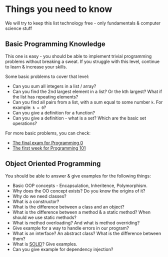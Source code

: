 # Things you need to know

We will try to keep this list technology free - only fundamentals & computer science stuff

## Basic Programming Knowledge

This one is easy - you should be able to implement trivial programming problems without breaking a sweat. If you struggle with this level, continue to learn & increase your skills.

Some basic problems to cover that level:

* Can you sum all integers in a list / array?
* Can you find the 2nd largest element in a list? Or the kth largest? What if the list has repeating elements?
* Can you find all pairs from a list, with a sum equal to some number `k`. For example: `k = 0`?
* Can you give a definition for a function?
* Can you give a definition - what is a set? Which are the basic set operations?

For more basic problems, you can check:

* [The final exam for Programming 0](https://github.com/HackBulgaria/Programming0-1/tree/master/exam)
* [The first week for Programming 101](https://github.com/HackBulgaria/Programming101-3/tree/master/week1)

## Object Oriented Programming

You should be able to answer & give examples for the following things:

* Basic OOP concepts - Encapsulation, Inheritence, Polymorphism.
* Why does the OO concept exists? Do you know the origins of it?
* Why do we need classes?
* What is a constructor?
* What is the difference between a class and an object?
* What is the difference between a method & a static method? When should we use static methods?
* What is method overloading? And what is method overriding?
* Give example for a way to handle errors in our program?
* What is an interface? An abstract class? What is the difference between them?
* What is [SOLID](https://en.wikipedia.org/wiki/SOLID_(object-oriented_design))? Give examples.
* Can you give example for dependency injection?

